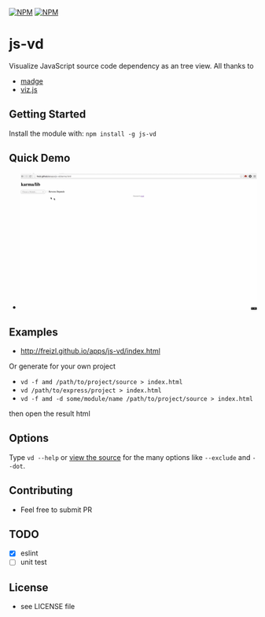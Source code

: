 [![NPM](https://nodei.co/npm/js-vd.png?downloads=true&downloadRank=true&stars=true)](https://nodei.co/npm/js-vd/)
[![NPM](https://nodei.co/npm-dl/js-vd.png?height=2)](https://nodei.co/npm/js-vd/)

# js-vd

Visualize JavaScript source code dependency as an tree view.
All thanks to

- [madge](https://github.com/pahen/madge)
- [viz.js](https://github.com/mdaines/viz.js/)

## Getting Started

Install the module with: `npm install -g js-vd`

## Quick Demo

- ![Demo](./examples/demo.gif)

## Examples

- http://freizl.github.io/apps/js-vd/index.html

Or generate for your own project

- `vd -f amd /path/to/project/source > index.html`
- `vd /path/to/express/project > index.html`
- `vd -f amd -d some/module/name /path/to/project/source > index.html`

then open the result html

## Options

Type `vd --help` or [view the source](https://github.com/freizl/js-vd/blob/master/bin/vd) for the many options like `--exclude` and `--dot`.

## Contributing

- Feel free to submit PR

## TODO

- [x] eslint
- [ ] unit test

## License

- see LICENSE file
